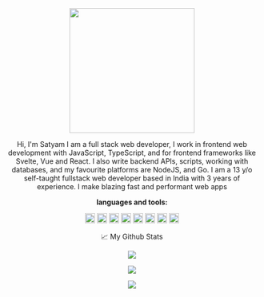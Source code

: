 <div align="center">
<img src="https://media.giphy.com/media/hvRJCLFzcasrR4ia7z/giphy.gif" width="250px">

  
  
Hi, I'm Satyam I am a full stack web developer, I work in frontend web development with JavaScript, TypeScript, and for frontend frameworks like Svelte, Vue and React. I also write backend APIs, scripts, working with databases, and my favourite platforms are NodeJS, and Go. I am a 13 y/o self-taught fullstack web developer based in India with 3 years of experience. I make blazing fast and performant web apps

  

  
**languages and tools:**  
  
  
<code><img height="20" src="https://codingsatyamweb.netlify.app/about_me/Languages_and_Tools/html.png"></code>
<code><img height="20" src="https://codingsatyamweb.netlify.app/about_me/Languages_and_Tools/css.png"></code>
<code><img height="20" src="https://codingsatyamweb.netlify.app/about_me/Languages_and_Tools/javascript.png"></code>
<code><img height="20" src="https://codingsatyamweb.netlify.app/about_me/Languages_and_Tools/vue.png"></code>
<code><img height="20" src="https://codingsatyamweb.netlify.app/about_me/Languages_and_Tools/react.png"></code>
<code><img height="20" src="https://codingsatyamweb.netlify.app/about_me/Languages_and_Tools/nodejs.png"></code>
<code><img height="20" src="https://codingsatyamweb.netlify.app/about_me/Languages_and_Tools/python.png"></code>
<code><img height="20" src="https://codingsatyamweb.netlify.app/about_me/Languages_and_Tools/php.png"></code>





📈 My Github Stats

<p align="center"> <img src="https://github-readme-stats.vercel.app/api?username=SatyamV7&show_icons=true&theme=gotham"  /> </p>
  
  
<p align="center"> <img src="http://github-readme-streak-stats.herokuapp.com/?user=SatyamV7&theme=vue-dark&hide_border=true" /> </p>

  
<p align="center"> <img src="https://github-readme-stats.vercel.app/api/top-langs/?username=SatyamV7&layout=compact&langs_count=7&theme=gotham" /> </p>
</div>

